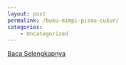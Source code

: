 ```yaml
---
layout: post
permalink: /buku-mimpi-pisau-cukur/
categories:
    - Uncategorized
---
```


[Baca Selengkapnya](/08)